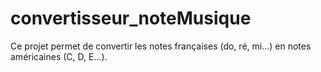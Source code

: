 # convertisseur_noteMusique
Ce projet permet de convertir les notes françaises (do, ré, mi...) en notes américaines (C, D, E...).

